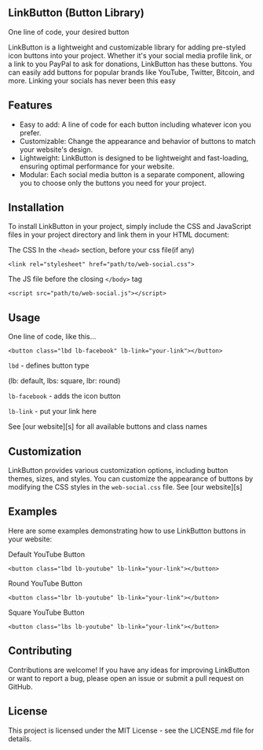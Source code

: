 ## LinkButton (Button Library)
One line of code, your desired button

LinkButton is a lightweight and customizable library for adding pre-styled icon buttons into your project.
Whether it's your social media profile link, or a link to you PayPal to ask for donations, LinkButton has these buttons.
You can easily add buttons for popular brands like YouTube, Twitter, Bitcoin, and more. Linking your socials has never been this easy

## Features

- Easy to add: A line of code for each button including whatever icon you prefer.
- Customizable: Change the appearance and behavior of buttons to match your website's design.
- Lightweight: LinkButton is designed to be lightweight and fast-loading, ensuring optimal performance for your website.
- Modular: Each social media button is a separate component, allowing you to choose only the buttons you need for your project.

## Installation

To install LinkButton in your project, simply include the CSS and JavaScript files in your project directory and link them in your HTML document:

The CSS In the `<head>` section, before your css file(if any)
```
<link rel="stylesheet" href="path/to/web-social.css">
```

The JS file before the closing `</body>` tag
```
<script src="path/to/web-social.js"></script>
```

## Usage
One line of code, like this...

```
<button class="lbd lb-facebook" lb-link="your-link"></button>
```

`lbd` - defines button type

(lb: default, lbs: square, lbr: round)

`lb-facebook` - adds the icon button

`lb-link` - put your link here

See [our website][s] for all available buttons and class names

## Customization

LinkButton provides various customization options, including button themes, sizes, and styles. You can customize the appearance of buttons by modifying the CSS styles in the `web-social.css` file.
See [our website][s] 

## Examples

Here are some examples demonstrating how to use LinkButton buttons in your website:

Default YouTube Button
```
<button class="lbd lb-youtube" lb-link="your-link"></button>
```
Round YouTube Button
```
<button class="lbr lb-youtube" lb-link="your-link"></button>
```
Square YouTube Button
```
<button class="lbs lb-youtube" lb-link="your-link"></button>
```

## Contributing

Contributions are welcome! If you have any ideas for improving LinkButton or want to report a bug, please open an issue or submit a pull request on GitHub.

## License

This project is licensed under the MIT License - see the LICENSE.md file for details.
